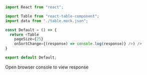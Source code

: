 ```js
import React from "react";

import Table from "react-table-component";
import data from "./table.mock.json";

const Default = () => {
  return <Table 
    pageSize={25}
    onSortChange={(response) => console.log(response)} />) />
}

export default Default;
```

Open browser console to view response
